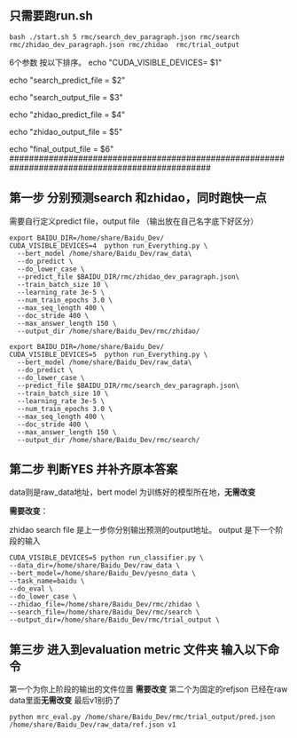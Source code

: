 ## 只需要跑run.sh

```
bash ./start.sh 5 rmc/search_dev_paragraph.json rmc/search rmc/zhidao_dev_paragraph.json rmc/zhidao  rmc/trial_output
```
6个参数 按以下排序。
echo "CUDA_VISIBLE_DEVICES= $1"

echo "search_predict_file = $2"

echo "search_output_file = $3"

echo "zhidao_predict_file = $4"

echo "zhidao_output_file = $5"

echo "final_output_file = $6"
#################################################################################################
## 第一步 分别预测search 和zhidao，同时跑快一点

需要自行定义predict file，output file （输出放在自己名字底下好区分）

```
export BAIDU_DIR=/home/share/Baidu_Dev/
CUDA_VISIBLE_DEVICES=4  python run_Everything.py \
  --bert_model /home/share/Baidu_Dev/raw_data\
  --do_predict \
  --do_lower_case \
  --predict_file $BAIDU_DIR/rmc/zhidao_dev_paragraph.json\
  --train_batch_size 10 \
  --learning_rate 3e-5 \
  --num_train_epochs 3.0 \
  --max_seq_length 400 \
  --doc_stride 400 \
  --max_answer_length 150 \
  --output_dir /home/share/Baidu_Dev/rmc/zhidao/
```

```
export BAIDU_DIR=/home/share/Baidu_Dev/
CUDA_VISIBLE_DEVICES=5  python run_Everything.py \
  --bert_model /home/share/Baidu_Dev/raw_data\
  --do_predict \
  --do_lower_case \
  --predict_file $BAIDU_DIR/rmc/search_dev_paragraph.json\
  --train_batch_size 10 \
  --learning_rate 3e-5 \
  --num_train_epochs 3.0 \
  --max_seq_length 400 \
  --doc_stride 400 \
  --max_answer_length 150 \
  --output_dir /home/share/Baidu_Dev/rmc/search/
```

## 第二步  判断YES 并补齐原本答案

data则是raw_data地址，bert model 为训练好的模型所在地，**无需改变**

 **需要改变**：

zhidao search file 是上一步你分别输出预测的output地址。
output 是下一个阶段的输入

```
CUDA_VISIBLE_DEVICES=5 python run_classifier.py \
--data_dir=/home/share/Baidu_Dev/raw_data \
--bert_model=/home/share/Baidu_Dev/yesno_data \
--task_name=baidu \
--do_eval \
--do_lower_case \
--zhidao_file=/home/share/Baidu_Dev/rmc/zhidao \
--search_file=/home/share/Baidu_Dev/rmc/search \
--output_dir=/home/share/Baidu_Dev/rmc/trial_output \
```



## 第三步 进入到evaluation metric 文件夹 输入以下命令

第一个为你上阶段的输出的文件位置 **需要改变**
第二个为固定的refjson 已经在raw data里面**无需改变**
最后v1别扔了

```
python mrc_eval.py /home/share/Baidu_Dev/rmc/trial_output/pred.json /home/share/Baidu_Dev/raw_data/ref.json v1
```


